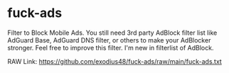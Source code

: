 # fuck-ads
Filter to Block Mobile Ads. You still need 3rd party AdBlock filter list like AdGuard Base, AdGuard DNS filter, or others to make your AdBlocker stronger. Feel free to improve this filter. I'm new in filterlist of AdBlock.

RAW Link: https://github.com/exodius48/fuck-ads/raw/main/fuck-ads.txt
